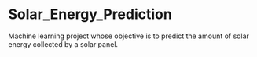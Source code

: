 # Solar_Energy_Prediction
Machine learning project whose objective is to predict the amount of solar energy collected by a solar panel.
